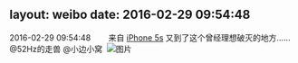 layout: weibo
date: 2016-02-29 09:54:48
---
2016-02-29 09:54:48  &nbsp;&nbsp;&nbsp;&nbsp;&nbsp;&nbsp; 来自 <a href="sinaweibo://customweibosource" rel="nofollow">iPhone 5s</a>
又到了这个曾经理想破灭的地方……@52Hz的走兽 @小边小窝 ​​​
![图片](https://ww1.sinaimg.cn/large/6d2a6003jw1f1fyyrjs1fj20ku0rs0z6.jpg)
